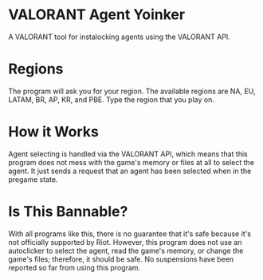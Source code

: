 # VALORANT Agent Yoinker
A VALORANT tool for instalocking agents using the VALORANT API.

# Regions
The program will ask you for your region. The available regions are NA, EU, LATAM, BR, AP, KR, and PBE. Type the region that you play on.

# How it Works
Agent selecting is handled via the VALORANT API, which means that this program does not mess with the game's memory or files at all to select the agent. It just sends a request that an agent has been selected when in the pregame state.

# Is This Bannable?
With all programs like this, there is no guarantee that it's safe because it's not officially supported by Riot. However, this program does not use an autoclicker to select the agent, read the game's memory, or change the game's files; therefore, it should be safe. No suspensions have been reported so far from using this program.
